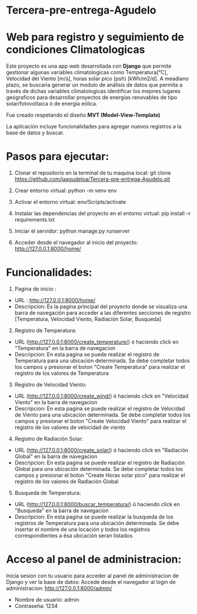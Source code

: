 # Tercera-pre-entrega-Agudelo

# Web para registro y seguimiento de condiciones Climatologicas

Este proyecto es una app web desarrollada con **Django** que permite gestionar algunas variables climatologicas como Temperatura[°C], Velocidad del Viento [m/s], horas solar pico (psh) [kWh/m2/d]. A meadiano plazo, se buscaria generar un modulo de análisis de datos que permita a través de dichas variables climatologicas identificar los mejores lugares geógraficos para desarrollar proyectos de energías renovables de tipo solar/fotovoltaica ó de energía eólica.

Fue creado respetando el  diseño **MVT (Model-View-Template)**

La aplicación incluye funcionalidades para agregar nuevos registros a la base de datos y buscar.

# Pasos para ejecutar:
1. Clonar el repositorio en la terminal de tu maquina local: 
git clone https://github.com/jaagudeloa/Tercera-pre-entrega-Agudelo.git

2. Crear entorno virtual: python -m venv env

3. Activar el entorno virtual: 
   env/Scripts/activate

4. Instalar las dependencias del proyecto en el entorno virtual: 
   pip install –r requirements.txt 

5. Iniciar el servidor:
   python manage.py runserver

6. Acceder desde el navegador al inicio del proyecto:
   http://127.0.0.1:8000/home/

# Funcionalidades:

1. Pagina de inicio :
- URL : http://127.0.0.1:8000/home/
- Descripcion: Es la pagina principal del proyecto donde se visualiza una barra de navegación para acceder a las diferentes secciones de registro [Temperatura, Velocidad Viento, Radiación Solar, Busqueda]

2. Registro de Temperatura:
- URL (http://127.0.0.1:8000/create_temperature/) ó haciendo click en "Temperatura" en la barra de navegacion
- Descripcion: En esta pagina se puede realizar el registro de Temperatura para una ubicación determinada. Se debe completar todos los campos y presionar el boton "Create Temperatura" para realizar el registro de los valores de Temperatura

3. Registro de Velocidad Viento:
- URL (http://127.0.0.1:8000/create_wind/) ó haciendo click en "Velocidad Viento" en la barra de navegacion
- Descripcion: En esta pagina se puede realizar el registro de Velocidad de Viento para una ubicación determinada. Se debe completar todos los campos y presionar el boton "Create Velocidad Viento" para realizar el registro de los valores de velocidad de viento

4. Registro de Radiación Solar:
- URL (http://127.0.0.1:8000/create_solar/) ó haciendo click en "Radiación Global" en la barra de navegacion
- Descripcion:  En esta pagina se puede realizar el registro de Radiación Global para una ubicación determinada. Se debe completar todos los campos y presionar el boton "Create Horas solar pico" para realizar el registro de los valores de Radiación Global

5. Busqueda de Temperatura:
- URL (http://127.0.0.1:8000/buscar_temperatura/) ó haciendo click en "Busqueda" en la barra de navegacion
- Descripcion: En esta pagina se puede realizar la busqueda de los registros de Temperatura para una ubicación determinada. Se debe insertar el nombre de una locación y todos los registros correspondientes a ésa ubicación seran listados.

# Acceso al panel de administracion:
Inicia sesion con tu usuario para acceder al panel de administracion de Django y ver la base de datos:
Accede desde el navegador al login de administracion: http://127.0.0.1:8000/admin/ 

- Nombre de usuario: admin
- Contraseña: 1234